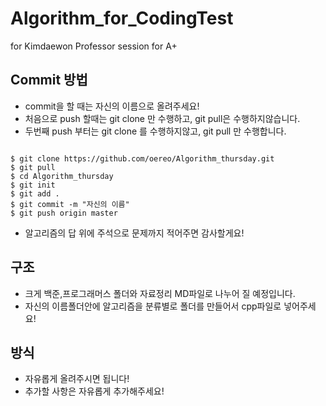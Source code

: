 # Algorithm_for_CodingTest

for Kimdaewon Professor session
for A+

## Commit 방법

* commit을 할 때는 자신의 이름으로 올려주세요!
* 처음으로 push 할때는 git clone 만 수행하고, git pull은 수행하지않습니다.
* 두번째 push 부터는  git clone 를 수행하지않고, git pull 만 수행합니다.
```console

$ git clone https://github.com/oereo/Algorithm_thursday.git
$ git pull 
$ cd Algorithm_thursday
$ git init
$ git add .
$ git commit -m "자신의 이름"
$ git push origin master
```

* 알고리즘의 답 위에 주석으로 문제까지 적어주면 감사할게요!

## 구조 

* 크게 백준,프로그래머스 폴더와 자료정리 MD파일로 나누어 질 예정입니다.
* 자신의 이름폴더안에 알고리즘을 분류별로 폴더를 만들어서 cpp파일로 넣어주세요!

## 방식

* 자유롭게 올려주시면 됩니다!
* 추가할 사항은 자유롭게 추가해주세요!
